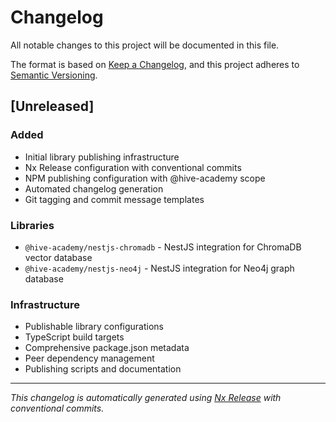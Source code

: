 # Changelog

All notable changes to this project will be documented in this file.

The format is based on [Keep a Changelog](https://keepachangelog.com/en/1.0.0/),
and this project adheres to [Semantic Versioning](https://semver.org/spec/v2.0.0.html).

## [Unreleased]

### Added

- Initial library publishing infrastructure
- Nx Release configuration with conventional commits
- NPM publishing configuration with @hive-academy scope
- Automated changelog generation
- Git tagging and commit message templates

### Libraries

- `@hive-academy/nestjs-chromadb` - NestJS integration for ChromaDB vector database
- `@hive-academy/nestjs-neo4j` - NestJS integration for Neo4j graph database

### Infrastructure

- Publishable library configurations
- TypeScript build targets
- Comprehensive package.json metadata
- Peer dependency management
- Publishing scripts and documentation

---

_This changelog is automatically generated using [Nx Release](https://nx.dev/features/manage-releases) with conventional commits._
